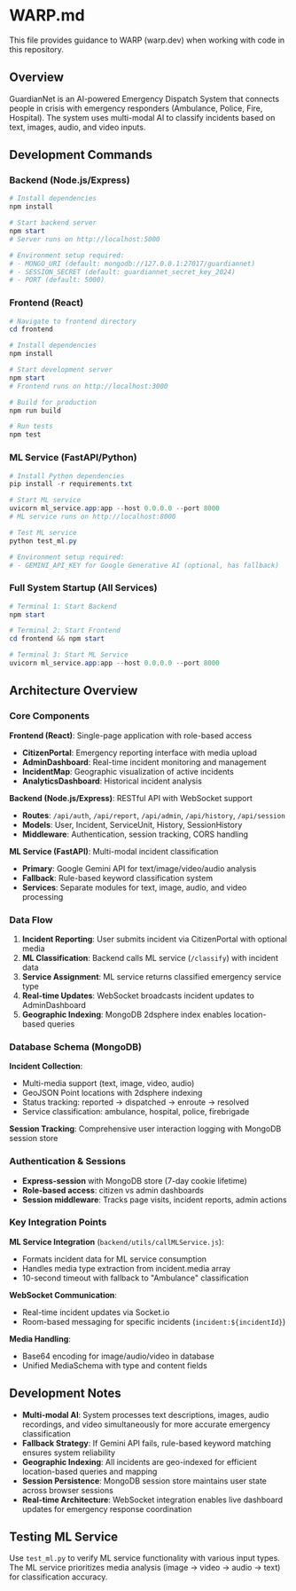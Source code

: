 # WARP.md

This file provides guidance to WARP (warp.dev) when working with code in this repository.

## Overview

GuardianNet is an AI-powered Emergency Dispatch System that connects people in crisis with emergency responders (Ambulance, Police, Fire, Hospital). The system uses multi-modal AI to classify incidents based on text, images, audio, and video inputs.

## Development Commands

### Backend (Node.js/Express)
```powershell
# Install dependencies
npm install

# Start backend server
npm start
# Server runs on http://localhost:5000

# Environment setup required:
# - MONGO_URI (default: mongodb://127.0.0.1:27017/guardiannet)
# - SESSION_SECRET (default: guardiannet_secret_key_2024)
# - PORT (default: 5000)
```

### Frontend (React)
```powershell
# Navigate to frontend directory
cd frontend

# Install dependencies
npm install

# Start development server
npm start
# Frontend runs on http://localhost:3000

# Build for production
npm run build

# Run tests
npm test
```

### ML Service (FastAPI/Python)
```powershell
# Install Python dependencies
pip install -r requirements.txt

# Start ML service
uvicorn ml_service.app:app --host 0.0.0.0 --port 8000
# ML service runs on http://localhost:8000

# Test ML service
python test_ml.py

# Environment setup required:
# - GEMINI_API_KEY for Google Generative AI (optional, has fallback)
```

### Full System Startup (All Services)
```powershell
# Terminal 1: Start Backend
npm start

# Terminal 2: Start Frontend
cd frontend && npm start

# Terminal 3: Start ML Service
uvicorn ml_service.app:app --host 0.0.0.0 --port 8000
```

## Architecture Overview

### Core Components

**Frontend (React)**: Single-page application with role-based access
- **CitizenPortal**: Emergency reporting interface with media upload
- **AdminDashboard**: Real-time incident monitoring and management
- **IncidentMap**: Geographic visualization of active incidents
- **AnalyticsDashboard**: Historical incident analysis

**Backend (Node.js/Express)**: RESTful API with WebSocket support
- **Routes**: `/api/auth`, `/api/report`, `/api/admin`, `/api/history`, `/api/session`
- **Models**: User, Incident, ServiceUnit, History, SessionHistory
- **Middleware**: Authentication, session tracking, CORS handling

**ML Service (FastAPI)**: Multi-modal incident classification
- **Primary**: Google Gemini API for text/image/video/audio analysis
- **Fallback**: Rule-based keyword classification system
- **Services**: Separate modules for text, image, audio, and video processing

### Data Flow

1. **Incident Reporting**: User submits incident via CitizenPortal with optional media
2. **ML Classification**: Backend calls ML service (`/classify`) with incident data
3. **Service Assignment**: ML service returns classified emergency service type
4. **Real-time Updates**: WebSocket broadcasts incident updates to AdminDashboard
5. **Geographic Indexing**: MongoDB 2dsphere index enables location-based queries

### Database Schema (MongoDB)

**Incident Collection**:
- Multi-media support (text, image, video, audio)
- GeoJSON Point locations with 2dsphere indexing
- Status tracking: reported → dispatched → enroute → resolved
- Service classification: ambulance, hospital, police, firebrigade

**Session Tracking**: Comprehensive user interaction logging with MongoDB session store

### Authentication & Sessions

- **Express-session** with MongoDB store (7-day cookie lifetime)
- **Role-based access**: citizen vs admin dashboards
- **Session middleware**: Tracks page visits, incident reports, admin actions

### Key Integration Points

**ML Service Integration** (`backend/utils/callMLService.js`):
- Formats incident data for ML service consumption
- Handles media type extraction from incident.media array
- 10-second timeout with fallback to "Ambulance" classification

**WebSocket Communication**:
- Real-time incident updates via Socket.io
- Room-based messaging for specific incidents (`incident:${incidentId}`)

**Media Handling**:
- Base64 encoding for image/audio/video in database
- Unified MediaSchema with type and content fields

## Development Notes

- **Multi-modal AI**: System processes text descriptions, images, audio recordings, and video simultaneously for more accurate emergency classification
- **Fallback Strategy**: If Gemini API fails, rule-based keyword matching ensures system reliability
- **Geographic Indexing**: All incidents are geo-indexed for efficient location-based queries and mapping
- **Session Persistence**: MongoDB session store maintains user state across browser sessions
- **Real-time Architecture**: WebSocket integration enables live dashboard updates for emergency response coordination

## Testing ML Service

Use `test_ml.py` to verify ML service functionality with various input types. The ML service prioritizes media analysis (image → video → audio → text) for classification accuracy.